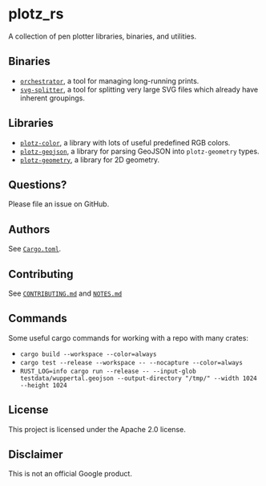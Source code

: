 # plotz_rs

A collection of pen plotter libraries, binaries, and utilities.

## Binaries

* [`orchestrator`](orchestrator/README.md), a tool for managing long-running prints.
* [`svg-splitter`](svg-splitter/README.md), a tool for splitting very large SVG files which already have inherent groupings.

## Libraries

* [`plotz-color`](plotz-color/README.md), a library with lots of useful predefined RGB colors.
* [`plotz-geojson`](plotz-geojson/README.md), a library for parsing GeoJSON into `plotz-geometry` types.
* [`plotz-geometry`](plotz-geometry/README.md), a library for 2D geometry.

## Questions?

Please file an issue on GitHub.

## Authors

See [`Cargo.toml`](Cargo.toml).

## Contributing

See [`CONTRIBUTING.md`](CONTRIBUTING.md) and [`NOTES.md`](NOTES.md)

## Commands

Some useful cargo commands for working with a repo with many crates:

* `cargo build --workspace --color=always`
* `cargo test --release --workspace -- --nocapture --color=always`
* `RUST_LOG=info cargo run --release -- --input-glob testdata/wuppertal.geojson --output-directory "/tmp/" --width 1024 --height 1024`

## License

This project is licensed under the Apache 2.0 license.

## Disclaimer

This is not an official Google product.
